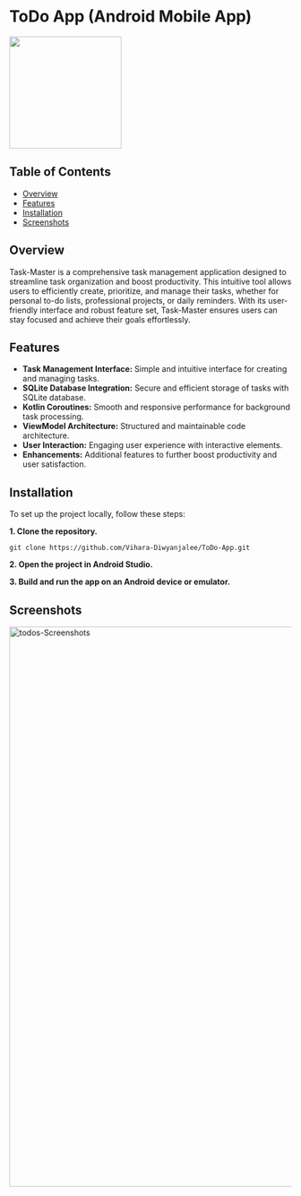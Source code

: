 # ToDo App (Android Mobile App)

<p><a href="https://github.com/Vihara-Diwyanjalee"><img src="https://skillicons.dev/icons?i=kotlin,androidstudio,git,github" width=200></a></p>

## Table of Contents

- [Overview](#overview)
- [Features](#features)
- [Installation](#installation)
- [Screenshots](#screenshots)

## Overview

Task-Master is a comprehensive task management application designed to streamline task organization and boost productivity. This intuitive tool allows users to efficiently create, prioritize, and manage their tasks, whether for personal to-do lists, professional projects, or daily reminders. With its user-friendly interface and robust feature set, Task-Master ensures users can stay focused and achieve their goals effortlessly.

## Features

- **Task Management Interface:** Simple and intuitive interface for creating and managing tasks.
- **SQLite Database Integration:** Secure and efficient storage of tasks with SQLite database.
- **Kotlin Coroutines:** Smooth and responsive performance for background task processing.
- **ViewModel Architecture:**  Structured and maintainable code architecture.
- **User Interaction:** Engaging user experience with interactive elements.
- **Enhancements:** Additional features to further boost productivity and user satisfaction.
  
## Installation

To set up the project locally, follow these steps:

**1. Clone the repository.**

```
git clone https://github.com/Vihara-Diwyanjalee/ToDo-App.git
```

**2. Open the project in Android Studio.**

**3. Build and run the app on an Android device or emulator.**

## Screenshots

<img src="https://github.com/Vihara-Diwyanjalee/ToDo-App/blob/main/NotesSQLite/app/src/main/res/drawable/todos.png" alt="todos-Screenshots" width=1000>
